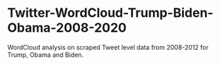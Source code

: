 # Twitter-WordCloud-Trump-Biden-Obama-2008-2020
WordCloud analysis on scraped Tweet level data from 2008-2012 for Trump, Obama and Biden.
